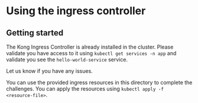 # Using the ingress controller

## Getting started

The Kong Ingress Controller is already installed in the cluster. Please validate you have access to it using `kubectl get services -n app` and validate you see the `hello-world-service` service.

Let us know if you have any issues.

You can use the provided ingress resources in this directory to complete the challenges. You can apply the resources using `kubectl apply -f <resource-file>`. 